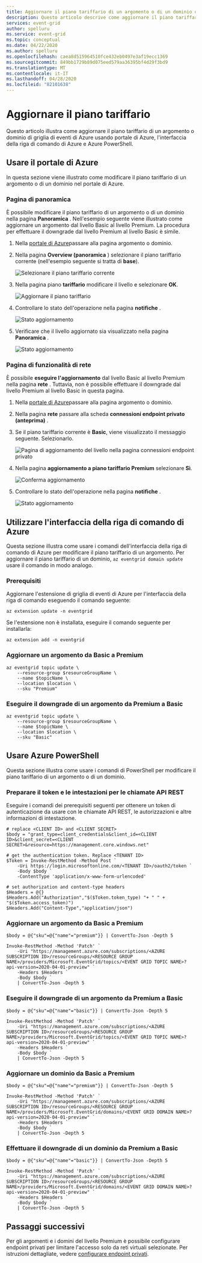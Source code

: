 ```yaml
---
title: Aggiornare il piano tariffario di un argomento o di un dominio di griglia di eventi di Azure
description: Questo articolo descrive come aggiornare il piano tariffario di un argomento o un dominio di griglia di eventi di Azure (da Basic a Premium, da Premium a Basic) usando portale di Azure, l'interfaccia della riga di comando di Azure e Azure PowerShell.
services: event-grid
author: spelluru
ms.service: event-grid
ms.topic: conceptual
ms.date: 04/22/2020
ms.author: spelluru
ms.openlocfilehash: caea8d515964510fce432eb0497e3af19ecc1369
ms.sourcegitcommit: 849bb1729b89d075eed579aa36395bf4d29f3bd9
ms.translationtype: MT
ms.contentlocale: it-IT
ms.lasthandoff: 04/28/2020
ms.locfileid: "82101638"
---
```

# <a name="update-pricing-tier"></a>Aggiornare il piano tariffario 
Questo articolo illustra come aggiornare il piano tariffario di un argomento o dominio di griglia di eventi di Azure usando portale di Azure, l'interfaccia della riga di comando di Azure e Azure PowerShell. 

## <a name="use-azure-portal"></a>Usare il portale di Azure
In questa sezione viene illustrato come modificare il piano tariffario di un argomento o di un dominio nel portale di Azure. 

### <a name="overview-page"></a>Pagina di panoramica
È possibile modificare il piano tariffario di un argomento o di un dominio nella pagina **Panoramica** . Nell'esempio seguente viene illustrato come aggiornare un argomento dal livello Basic al livello Premium. La procedura per effettuare il downgrade dal livello Premium al livello Basic è simile.

1. Nella [portale di Azure](https://portal.azure.com)passare alla pagina argomento o dominio. 
2. Nella pagina **Overview (panoramica** ) selezionare il piano tariffario corrente (nell'esempio seguente si tratta di **base**).
    
    ![Selezionare il piano tariffario corrente](./media/update-tier/select-tier.png)
3. Nella pagina piano **tariffario** modificare il livello e selezionare **OK**. 

    ![Aggiornare il piano tariffario](./media/update-tier/change-tier.png)
4. Controllare lo stato dell'operazione nella pagina **notifiche** .

    ![Stato aggiornamento](./media/update-tier/status.png)    
5. Verificare che il livello aggiornato sia visualizzato nella pagina **Panoramica** . 

    ![Stato aggiornamento](./media/update-tier/changed-tier.png)

### <a name="networking-page"></a>Pagina di funzionalità di rete
È possibile **eseguire l'aggiornamento** dal livello Basic al livello Premium nella pagina **rete** . Tuttavia, non è possibile effettuare il downgrade dal livello Premium al livello Basic in questa pagina. 

1. Nella [portale di Azure](https://portal.azure.com)passare alla pagina argomento o dominio. 
2. Nella pagina **rete** passare alla scheda **connessioni endpoint privato (anteprima)** . 
3. Se il piano tariffario corrente è **Basic**, viene visualizzato il messaggio seguente. Selezionarlo. 

    ![Pagina di aggiornamento del livello nella pagina connessioni endpoint privato](./media/update-tier/private-endpoint-connections-page.png)
4. Nella pagina **aggiornamento a piano tariffario Premium** selezionare **Sì**. 
    
    ![Conferma aggiornamento](./media/update-tier/message-private-endpoint-connection.png)
5. Controllare lo stato dell'operazione nella pagina **notifiche** .

    ![Stato aggiornamento](./media/update-tier/status.png)



## <a name="use-azure-cli"></a>Utilizzare l'interfaccia della riga di comando di Azure
Questa sezione illustra come usare i comandi dell'interfaccia della riga di comando di Azure per modificare il piano tariffario di un argomento. Per aggiornare il piano tariffario di un dominio, `az eventgrid domain update` usare il comando in modo analogo.

### <a name="prerequisites"></a>Prerequisiti
Aggiornare l'estensione di griglia di eventi di Azure per l'interfaccia della riga di comando eseguendo il comando seguente: 

```azurecli-interactive
az extension update -n eventgrid
```

Se l'estensione non è installata, eseguire il comando seguente per installarla: 

```azurecli-interactive
az extension add -n eventgrid
```

### <a name="upgrade-a-topic-from-basic-to-premium"></a>Aggiornare un argomento da Basic a Premium

```azurecli-interactive
az eventgrid topic update \
    --resource-group $resourceGroupName \
    --name $topicName \
    --location $location \
    --sku "Premium" 
```

### <a name="downgrade-a-topic-from-premium-to-basic"></a>Eseguire il downgrade di un argomento da Premium a Basic

```azurecli-interactive
az eventgrid topic update \
    --resource-group $resourceGroupName \
    --name $topicName \
    --location $location \
    --sku "Basic" 
```


## <a name="use-azure-powershell"></a>Usare Azure PowerShell
Questa sezione illustra come usare i comandi di PowerShell per modificare il piano tariffario di un argomento o di un dominio. 

### <a name="prepare-token-and-headers-for-rest-api-calls"></a>Preparare il token e le intestazioni per le chiamate API REST 
Eseguire i comandi dei prerequisiti seguenti per ottenere un token di autenticazione da usare con le chiamate API REST, le autorizzazioni e altre informazioni di intestazione. 

```azurepowershell-interactive
# replace <CLIENT ID> and <CLIENT SECRET>
$body = "grant_type=client_credentials&client_id=<CLIENT ID>&client_secret=<CLIENT SECRET>&resource=https://management.core.windows.net"

# get the authentication token. Replace <TENANT ID>
$Token = Invoke-RestMethod -Method Post `
    -Uri https://login.microsoftonline.com/<TENANT ID>/oauth2/token `
    -Body $body `
    -ContentType 'application/x-www-form-urlencoded'

# set authorization and content-type headers
$Headers = @{}
$Headers.Add("Authorization","$($Token.token_type) "+ " " + "$($Token.access_token)")
$Headers.Add("Content-Type","application/json")
```

### <a name="upgrade-a-topic-from-basic-to-premium"></a>Aggiornare un argomento da Basic a Premium

```azurepowershell-interactive
$body = @{"sku"=@{"name"="premium"}} | ConvertTo-Json -Depth 5

Invoke-RestMethod -Method 'Patch' `
    -Uri "https://management.azure.com/subscriptions/<AZURE SUBSCRIPTION ID>/resourceGroups/<RESOURCE GROUP NAME>/providers/Microsoft.EventGrid/topics/<EVENT GRID TOPIC NAME>?api-version=2020-04-01-preview" `
    -Headers $Headers `
    -Body $body `
    | ConvertTo-Json -Depth 5
```

### <a name="downgrade-a-topic-from-premium-to-basic"></a>Eseguire il downgrade di un argomento da Premium a Basic

```azurepowershell-interactive
$body = @{"sku"=@{"name"="basic"}} | ConvertTo-Json -Depth 5

Invoke-RestMethod -Method 'Patch' `
    -Uri "https://management.azure.com/subscriptions/<AZURE SUBSCRIPTION ID>/resourceGroups/<RESOURCE GROUP NAME>/providers/Microsoft.EventGrid/topics/<EVENT GRID TOPIC NAME>?api-version=2020-04-01-preview" `
    -Headers $Headers `
    -Body $body `
    | ConvertTo-Json -Depth 5
```

### <a name="upgrade-a-domain-from-basic-to-premium"></a>Aggiornare un dominio da Basic a Premium

```azurepowershell-interactive
$body = @{"sku"=@{"name"="premium"}} | ConvertTo-Json -Depth 5

Invoke-RestMethod -Method 'Patch' `
    -Uri "https://management.azure.com/subscriptions/<AZURE SUBSCRIPTION ID>/resourceGroups/<RESOURCE GROUP NAME>/providers/Microsoft.EventGrid/domains/<EVENT GRID DOMAIN NAME>?api-version=2020-04-01-preview" `
    -Headers $Headers `
    -Body $body `
    | ConvertTo-Json -Depth 5
```

### <a name="downgrade-a-domain-from-premium-to-basic"></a>Effettuare il downgrade di un dominio da Premium a Basic

```azurepowershell-interactive
$body = @{"sku"=@{"name"="basic"}} | ConvertTo-Json -Depth 5

Invoke-RestMethod -Method 'Patch' `
    -Uri "https://management.azure.com/subscriptions/<AZURE SUBSCRIPTION ID>/resourceGroups/<RESOURCE GROUP NAME>/providers/Microsoft.EventGrid/domains/<EVENT GRID DOMAIN NAME>?api-version=2020-04-01-preview" `
    -Headers $Headers `
    -Body $body `
    | ConvertTo-Json -Depth 5
```

## <a name="next-steps"></a>Passaggi successivi
Per gli argomenti e i domini del livello Premium è possibile configurare endpoint privati per limitare l'accesso solo da reti virtuali selezionate. Per istruzioni dettagliate, vedere [configurare endpoint privati](configure-private-endpoints.md).
